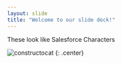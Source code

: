 ```yaml
---
layout: slide
title: "Welcome to our slide deck!"
---
```


These look like Salesforce Characters

![constructocat](https://octodex.github.com/images/constructocat2.jpg)
{: .center}
